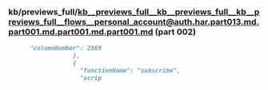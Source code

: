 ### kb/previews_full/kb__previews_full__kb__previews_full__kb__previews_full__flows__personal_account@auth.har.part013.md.part001.md.part001.md.part001.md (part 002)

```md
      "columnNumber": 2869
                  },
                  {
                    "functionName": "subscribe",
                    "scrip
```

```
